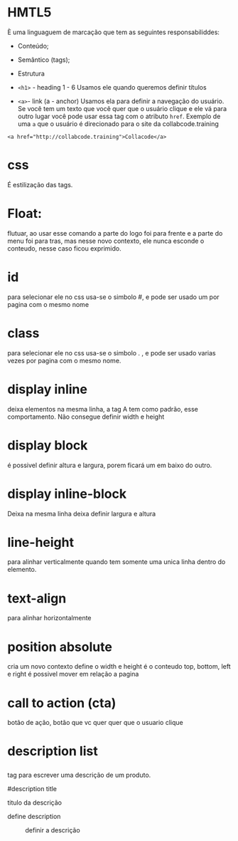 # HMTL5

È uma linguaguem de marcação que tem as seguintes responsabiliddes:

- Conteúdo;
- Semântico (tags);
- Estrutura

- `<h1>` - heading 1 - 6
Usamos ele quando queremos definir títulos

- `<a>`- link (a - anchor)
Usamos ela para definir a navegação do usuário. Se você tem
um texto que você quer que o usuário clique e ele vá para outro lugar
você pode usar essa tag com o atributo `href`. Exemplo de uma
`a` que o usuário é direcionado para o site da collabcode.training

```
<a href="http://collabcode.training">Collacode</a>
```

# css

É estilização das tags.


# Float:

flutuar, ao usar esse comando a parte do logo foi para frente e a parte do menu foi para tras, mas nesse novo contexto, ele nunca esconde o conteudo, nesse caso ficou exprimido.

# id

para selecionar ele no css usa-se o simbolo #, e pode ser usado um por pagina com o mesmo nome

# class

para selecionar ele no css usa-se o simbolo . , e pode ser usado varias vezes por pagina com o mesmo nome.

# display inline

deixa elementos na mesma linha, a tag A tem como padrão, esse comportamento.
Não consegue definir width e height

# display block

é possivel definir altura e largura, porem ficará um em baixo do outro.

# display inline-block

Deixa na mesma linha
deixa definir largura e altura

# line-height

para alinhar verticalmente quando tem somente uma unica linha dentro do elemento.


# text-align

para alinhar horizontalmente

# position absolute

cria um novo contexto
define o width e height é o conteudo
top, bottom, left e right é possivel mover em relação a pagina


# call to action (cta)
botão de ação, botão que vc quer quer que o usuario clique

# description list <dl>

tag para escrever uma descrição de um produto.

#description title <dt>
titulo da descrição

define description <dd>
definir a descrição


